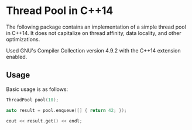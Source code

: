 # Thread Pool in C++14

The following package contains an implementation of a simple thread pool in 
C++14. It does not capitalize on thread affinity, data locality, and other 
optimizations.

Used GNU's Compiler Collection version 4.9.2 with the C++14 extension enabled.

## Usage

Basic usage is as follows:

```c++
ThreadPool pool(10);

auto result = pool.enqueue([] { return 42; });

cout << result.get() << endl;
```